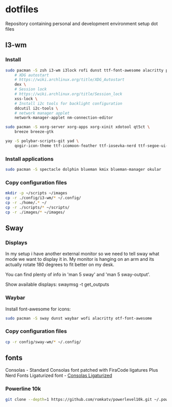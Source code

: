 # dotfiles
Repository containing personal and development environment setup dot files


## I3-wm

### Install

```bash
sudo pacman -S zsh i3-wm i3lock rofi dunst ttf-font-awesome alacritty picom \
    # XDG autostart
    # https://wiki.archlinux.org/title/XDG_Autostart
    dex \
    # Session lock
    # https://wiki.archlinux.org/title/Session_lock
    xss-lock \
    # Install i2c tools for backlight configuration
    ddcutil i2c-tools \
    # network manager applet
    network-manager-applet nm-connection-editor
```

```bash
sudo pacman -S xorg-server xorg-apps xorg-xinit xdotool qt5ct \
    breeze breeze-gtk
```

```bash
yay -S polybar-scripts-git yad \
    qogir-icon-theme ttf-icomoon-feather ttf-iosevka-nerd ttf-segoe-ui-variable
```

### Install applications

```bash
sudo pacman -S spectacle dolphin blueman kmix blueman-manager okular
```

### Copy configuration files

```bash
mkdir -p ~/scripts ~/images
cp -r ./config/i3-wm/* ~/.config/
cp -r ./home/.* ~/
cp -r ./scripts/* ~/scripts/
cp -r ./images/* ~/images/
```


## Sway

### Displays

In my setup i have another external monitor so we need to tell sway what mode we want to display it in. My monitor is hanging on an arm and its actually rotate 180 degrees to fit better on my desk.

You can find plenty of info in 'man 5 sway' and 'man 5 sway-output'.

Show available displays: swaymsg -t get_outputs


### Waybar

Install font-awesome for icons:

```bash
sudo pacman -S sway dunst waybar wofi alacritty otf-font-awesome
```

### Copy configuration files

```bash
cp -r config/sway-wm/* ~/.config/
```

## fonts
Consolas - Standard Consolas font patched with FiraCode ligatures Plus Nerd Fonts
Ligaturized font - [Consolas Ligaturized](https://github.com/somq/consolas-ligaturized)

### Powerline 10k

```bash
git clone --depth=1 https://github.com/romkatv/powerlevel10k.git ~/.powerlevel10k
```